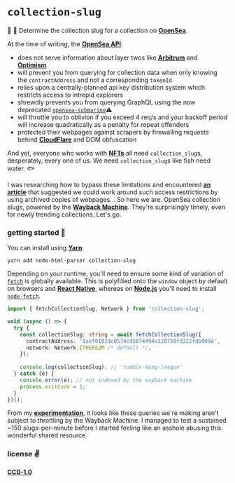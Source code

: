 # `collection-slug`
🧸 🤖 Determine the collection slug for a collection on [__OpenSea__](https://opensea.io).

At the time of writing, the [__OpenSea API__](https://docs.opensea.io/reference/api-overview):
- does not serve information about layer twos like [__Arbitrum__](https://arbitrum.io/) and [__Optimism__](https://www.optimism.io/)
- will prevent you from querying for collection data when only knowing the `contractAddress` and not a corresponding `tokenId`
- relies upon a centrally-planned api key distribution system which restricts access to intrepid explorers
- shrewdly prevents you from querying GraphQL using the now deprecated [`opensea-submarine`](https://github.com/cawfree/opensea-submarine)⚠️
- will throttle you to oblivion if you exceed 4 req/s and your backoff period will increase quadratically as a penalty for repeat offenders
- protected their webpages against scrapers by firewalling requests behind [__CloudFlare__](https://www.cloudflare.com/en-gb/) and DOM obfuscation

And yet, everyone who works with [__NFTs__](https://ethereum.org/en/nft/) all need `collection_slug`s, desperately, every one of us. We need `collection_slug`s like fish need water. 🐟

I was researching how to bypass these limitations and encountered [__an article__](https://scrapeops.io/web-scraping-playbook/how-to-bypass-cloudflare/) that suggested we could work around such access restrictions by using archived copies of webpages... So here we are. OpenSea collection slugs, powered by the [__Wayback Machine__](https://web.archive.org/). They're surprisingly timely, even for newly trending collections. Let's go.

### getting started 🚀

You can install using [__Yarn__](https://yarnpkg.com):

```shell
yarn add node-html-parser collection-slug
```

Depending on your runtime, you'll need to ensure some kind of variation of [`fetch`](https://developer.mozilla.org/en-US/docs/Web/API/Fetch_API) is globally available. This is polyfilled onto the `window` object by default on browsers and [__React Native__](https://reactnative.dev), whereas on [__Node.js__](https://nodejs.org/en/) you'll need to install [`node-fetch`](https://www.npmjs.com/package/node-fetch).

```typescript
import { fetchCollectionSlug, Network } from 'collection-slug';

void (async () => {
  try {
    const collectionSlug: string = await fetchCollectionSlug({
      contractAddress: '0xef0182dc0574cd5874494a120750fd222fdb909a',
      network: Network.ETHEREUM /* default */,
    });
    
    console.log(collectionSlug); // 'rumble-kong-league'
  } catch (e) {
    console.error(e); // not indexed by the wayback machine
    process.exitCode = 1;
  }
})();
```

From my [__experimentation__](scripts/rate-limit.ts), it looks like these queries we're making aren't subject to throttling by the Wayback Machine. I managed to test a sustained ~150 slugs-per-minute before I started feeling like an asshole abusing this wonderful shared resource.

### license ✌️
[__CC0-1.0__](./LICENSE)
